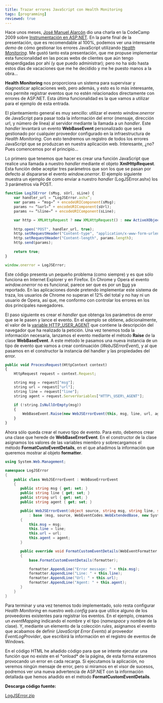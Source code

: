 ```yaml
---
title: Trazar errores JavaScript con Health Monitoring
tags: [programming]
reviewed: true
---
```

Hace unos meses, [José Manuel Alarcón](http://www.jasoft.org/blog/) dio una charla en la CodeCamp 2009 sobre [Instrumentación en ASP.NET](http://www.secondnug.com/CodeCamp2009/TrackMSDN/tabid/95/Default.aspx). En la parte final de la presentación, que es recomendable al 100%, podemos ver una interesante _demo_ de cómo gestionar los errores JavaScript utilizando [_Health Monitoring_](http://msdn.microsoft.com/es-es/library/ms178703%28v=VS.80%29.aspx). Me gustó tanto esta presentación, que me propuse implementar esta funcionalidad en las pocas webs de clientes que aún tengo desperdigadas por ahí (y que puedo administrar); pero no ha sido hasta estos días de vacaciones que me he decidido y me he puesto manos a la obra…

**Health Monitoring** nos proporciona un sistema para supervisar y diagnosticar aplicaciones web, pero además, y esto es lo más interesante, nos permite registrar eventos que no estén relacionados directamente con errores de ASP.NET. Esta última funcionalidad es la que vamos a utilizar para el ejemplo de esta entrada.

El planteamiento general es muy sencillo: utilizar el evento _window.onerror_ de JavaScript para pasar toda la información del error (mensaje, dirección url, y número de línea) al servidor mediante la llamada a un _handler_. Este _handler_ levantará un evento **WebBaseEvent** personalizado que será gestionado por cualquier proveedor configurado en la infraestructura de _Health Monitoring_. Con esto tendremos un registro de todos los errores JavaScript que se produzcan en nuestra aplicación web. Interesante, ¿no? Pues comencemos por el principio…

Lo primero que tenemos que hacer es crear una función JavaScript que realice una llamada a nuestro _handler_ mediante el objeto **XmlHttpRequest**. Esta función debe aceptar tres parámetros que son los que se pasan por defecto al dispararse el evento _window.onerror_. El ejemplo siguiente muestra un ejemplo de como enviar a nuestro _handler_ (LogJSError.ashx) los 3 parámetros vía POST.

```js
function LogJSError (sMsg, sUrl, sLine) { 
    var handler_url = “LogJSError.ashx”; 
    var params = “msg=” + encodeURIComponent(sMsg); 
    params += “&url=” + encodeURIComponent(sUrl); 
    params += “&line=” + encodeURIComponent(sLine);

    var http = XMLHttpRequest ? new XMLHttpRequest() : new ActiveXObject('Microsoft.XMLHTTP');
    
    http.open("POST", handler_url, true);
    http.setRequestHeader("Content-type", "application/x-www-form-urlencoded");
    http.setRequestHeader("Content-length", params.length);
    http.send(params);
    
    return true; 
}

window.onerror = LogJSError;
```

Este código presenta un pequeño problema (como siempre) y es que sólo funciona en Internet Explorer y en Firefox. En Chrome y Opera el evento _window.onerror_ no es funcional, parece ser que es por un [bug](http://code.google.com/p/chromium/issues/detail?id=7771) ya reportado. En las aplicaciones donde pretendo implementar este sistema de traza, los usuarios de Chrome no superan el 12% del total y no hay ni un usuario de Opera, así que, me conformo con controlar los errores en los dos principales navegadores.

El paso siguiente es crear el _handler_ que obtenga los parámetros de error que se le pasen y lance el evento. En el ejemplo se obtiene, adicionalmente, el valor de la [variable HTTP_USER_AGENT](http://msdn.microsoft.com/es-es/library/ms524602.aspx) que contiene la descripción del navegador que ha realizado la petición. Una vez tenemos toda la información necesaria, lanzamos el evento mediante el método **Raise** de la clase **WebBaseEvent**. A este método le pasamos una nueva instancia de un tipo de evento que vamos a crear continuación (_WebJSErrorEvent_), y al que pasamos en el constructor la instancia del handler y las propiedades del error.

```js
public void ProcessRequest(HttpContext context)
{
    HttpRequest request = context.Request;

    string msg = request["msg"];
    string url = request["url"];
    string line = request["line"];
    string agent = request.ServerVariables["HTTP\_USER\_AGENT"];

    if (!string.IsNullOrEmpty(msg))
    {
        WebBaseEvent.Raise(new WebJSErrorEvent(this, msg, line, url, agent));
    }
}
```

Ahora sólo queda crear el nuevo tipo de evento. Para esto, debemos crear una clase que herede de **WebBaseErrorEvent**. En el constructor de la clase asignamos los valores de las variables miembro y sobrecargamos el método **FormatCustoEventDetails**, en el que añadimos la información que queremos mostrar al objeto **formatter**.

```csharp
using System.Web.Management;

namespace LogJSError
{
    public class WebJSErrorEvent : WebBaseErrorEvent
    {
       public string msg { get; set; }
       public string line { get; set; }
       public string url { get; set; }
       public string agent { get; set; }

       public WebJSErrorEvent(object source, string msg, string line, string url, string agent)
           : base (msg, source, WebEventCodes.WebExtendedBase, new System.Exception(msg))
       {
           this.msg = msg;
           this.line = line;
           this.url = url;
           this.agent = agent;
       }

       public override void FormatCustomEventDetails(WebEventFormatter formatter)
       {
           base.FormatCustomEventDetails(formatter);

           formatter.AppendLine("Error message: " + this.msg);
           formatter.AppendLine("Line: " + this.line);
           formatter.AppendLine("Url: " + this.url);
           formatter.AppendLine("Agent: " + this.agent);
       }
    }
}
```

Para terminar y una vez tenemos todo implementado, solo resta configurar _Health Monitoring_ en nuestro _web.config_ para que utilice alguno de los proveedores existentes para registrar los eventos. En el ejemplo, creamos un _eventMapping_ indicando el nombre y el tipo (_namespace_ y nombre de la clase). Y, mediante un elemento de la colección _rules_, asignamos el evento que acabamos de definir (_JavaScript Error Events_) al proveedor _EventLogProvider_, que escribirá la información en el registro de eventos de Windows.

En el código HTML he añadido código para que se intente ejecutar una función que no existe en el \*onload\* de la página, de esta forma estaremos provocando un error en cada recarga. Si ejecutamos la aplicación, no veremos ningún mensaje de error, pero si miramos en el visor de sucesos, podremos ver una nueva advertencia de ASP.NET con la información detallada que hemos añadido en el método **FormatCustomEventDetails**.

**Descarga código fuente:** 

[LogJSError.zip](/files/LogJSError.zip)

